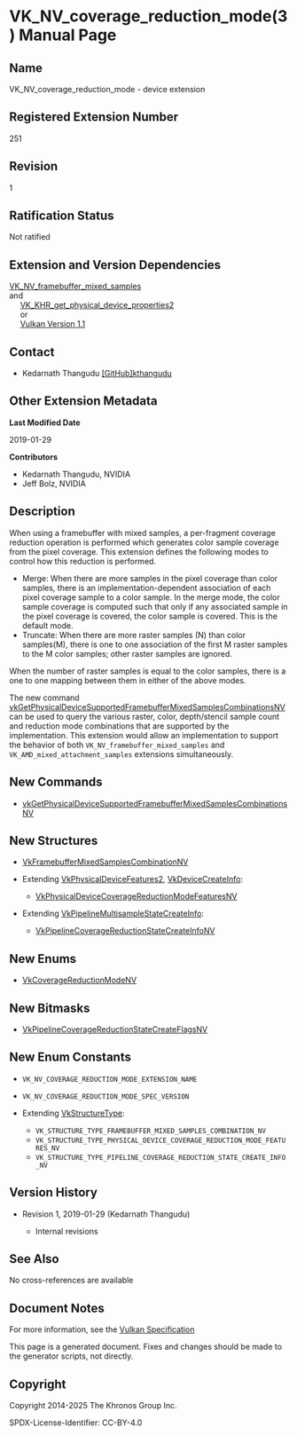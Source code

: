 # VK\_NV\_coverage\_reduction\_mode(3) Manual Page

## Name

VK\_NV\_coverage\_reduction\_mode - device extension



## [](#_registered_extension_number)Registered Extension Number

251

## [](#_revision)Revision

1

## [](#_ratification_status)Ratification Status

Not ratified

## [](#_extension_and_version_dependencies)Extension and Version Dependencies

[VK\_NV\_framebuffer\_mixed\_samples](https://registry.khronos.org/vulkan/specs/latest/man/html/VK_NV_framebuffer_mixed_samples.html)  
and  
     [VK\_KHR\_get\_physical\_device\_properties2](https://registry.khronos.org/vulkan/specs/latest/man/html/VK_KHR_get_physical_device_properties2.html)  
     or  
     [Vulkan Version 1.1](#versions-1.1)

## [](#_contact)Contact

- Kedarnath Thangudu [\[GitHub\]kthangudu](https://github.com/KhronosGroup/Vulkan-Docs/issues/new?body=%5BVK_NV_coverage_reduction_mode%5D%20%40kthangudu%0A%2AHere%20describe%20the%20issue%20or%20question%20you%20have%20about%20the%20VK_NV_coverage_reduction_mode%20extension%2A)

## [](#_other_extension_metadata)Other Extension Metadata

**Last Modified Date**

2019-01-29

**Contributors**

- Kedarnath Thangudu, NVIDIA
- Jeff Bolz, NVIDIA

## [](#_description)Description

When using a framebuffer with mixed samples, a per-fragment coverage reduction operation is performed which generates color sample coverage from the pixel coverage. This extension defines the following modes to control how this reduction is performed.

- Merge: When there are more samples in the pixel coverage than color samples, there is an implementation-dependent association of each pixel coverage sample to a color sample. In the merge mode, the color sample coverage is computed such that only if any associated sample in the pixel coverage is covered, the color sample is covered. This is the default mode.
- Truncate: When there are more raster samples (N) than color samples(M), there is one to one association of the first M raster samples to the M color samples; other raster samples are ignored.

When the number of raster samples is equal to the color samples, there is a one to one mapping between them in either of the above modes.

The new command [vkGetPhysicalDeviceSupportedFramebufferMixedSamplesCombinationsNV](https://registry.khronos.org/vulkan/specs/latest/man/html/vkGetPhysicalDeviceSupportedFramebufferMixedSamplesCombinationsNV.html) can be used to query the various raster, color, depth/stencil sample count and reduction mode combinations that are supported by the implementation. This extension would allow an implementation to support the behavior of both `VK_NV_framebuffer_mixed_samples` and `VK_AMD_mixed_attachment_samples` extensions simultaneously.

## [](#_new_commands)New Commands

- [vkGetPhysicalDeviceSupportedFramebufferMixedSamplesCombinationsNV](https://registry.khronos.org/vulkan/specs/latest/man/html/vkGetPhysicalDeviceSupportedFramebufferMixedSamplesCombinationsNV.html)

## [](#_new_structures)New Structures

- [VkFramebufferMixedSamplesCombinationNV](https://registry.khronos.org/vulkan/specs/latest/man/html/VkFramebufferMixedSamplesCombinationNV.html)
- Extending [VkPhysicalDeviceFeatures2](https://registry.khronos.org/vulkan/specs/latest/man/html/VkPhysicalDeviceFeatures2.html), [VkDeviceCreateInfo](https://registry.khronos.org/vulkan/specs/latest/man/html/VkDeviceCreateInfo.html):
  
  - [VkPhysicalDeviceCoverageReductionModeFeaturesNV](https://registry.khronos.org/vulkan/specs/latest/man/html/VkPhysicalDeviceCoverageReductionModeFeaturesNV.html)
- Extending [VkPipelineMultisampleStateCreateInfo](https://registry.khronos.org/vulkan/specs/latest/man/html/VkPipelineMultisampleStateCreateInfo.html):
  
  - [VkPipelineCoverageReductionStateCreateInfoNV](https://registry.khronos.org/vulkan/specs/latest/man/html/VkPipelineCoverageReductionStateCreateInfoNV.html)

## [](#_new_enums)New Enums

- [VkCoverageReductionModeNV](https://registry.khronos.org/vulkan/specs/latest/man/html/VkCoverageReductionModeNV.html)

## [](#_new_bitmasks)New Bitmasks

- [VkPipelineCoverageReductionStateCreateFlagsNV](https://registry.khronos.org/vulkan/specs/latest/man/html/VkPipelineCoverageReductionStateCreateFlagsNV.html)

## [](#_new_enum_constants)New Enum Constants

- `VK_NV_COVERAGE_REDUCTION_MODE_EXTENSION_NAME`
- `VK_NV_COVERAGE_REDUCTION_MODE_SPEC_VERSION`
- Extending [VkStructureType](https://registry.khronos.org/vulkan/specs/latest/man/html/VkStructureType.html):
  
  - `VK_STRUCTURE_TYPE_FRAMEBUFFER_MIXED_SAMPLES_COMBINATION_NV`
  - `VK_STRUCTURE_TYPE_PHYSICAL_DEVICE_COVERAGE_REDUCTION_MODE_FEATURES_NV`
  - `VK_STRUCTURE_TYPE_PIPELINE_COVERAGE_REDUCTION_STATE_CREATE_INFO_NV`

## [](#_version_history)Version History

- Revision 1, 2019-01-29 (Kedarnath Thangudu)
  
  - Internal revisions

## [](#_see_also)See Also

No cross-references are available

## [](#_document_notes)Document Notes

For more information, see the [Vulkan Specification](https://registry.khronos.org/vulkan/specs/latest/html/vkspec.html#VK_NV_coverage_reduction_mode)

This page is a generated document. Fixes and changes should be made to the generator scripts, not directly.

## [](#_copyright)Copyright

Copyright 2014-2025 The Khronos Group Inc.

SPDX-License-Identifier: CC-BY-4.0